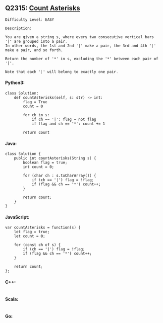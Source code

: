## Q2315: [Count Asterisks](https://leetcode.com/problems/count-asterisks/)

```
Difficulty Level: EASY
```

```
Description:

You are given a string s, where every two consecutive vertical bars '|' are grouped into a pair.
In other words, the 1st and 2nd '|' make a pair, the 3rd and 4th '|' make a pair, and so forth.

Return the number of '*' in s, excluding the '*' between each pair of '|'.

Note that each '|' will belong to exactly one pair.
```

#### Python3:

```
class Solution:
    def countAsterisks(self, s: str) -> int:
        flag = True
        count = 0

        for ch in s:
            if ch == '|': flag = not flag
            if flag and ch == '*': count += 1
        
        return count
```

#### Java:

```
class Solution {
    public int countAsterisks(String s) {
        boolean flag = true;
        int count = 0;

        for (char ch : s.toCharArray()) {
            if (ch == '|') flag = !flag;
            if (flag && ch == '*') count++;
        }
        
        return count;
    }
}
```

#### JavaScript:

```
var countAsterisks = function(s) {
    let flag = true;
    let count = 0;

    for (const ch of s) {
        if (ch == '|') flag = !flag;
        if (flag && ch == '*') count++;
    }
        
    return count;
};
```

#### C++:

```

```

#### Scala:

```

```

#### Go:

```

```